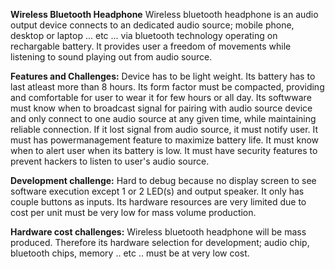 **Wireless Bluetooth Headphone**
Wireless bluetooth headphone is an audio output device connects to an dedicated audio source; mobile phone, desktop or laptop ... etc ...
via bluetooth technology operating on rechargable battery. It provides user a freedom of movements while listening to sound playing out 
from audio source.

**Features and Challenges:** Device has to be light weight.  Its battery has to last atleast more than 8 hours.  Its form factor must be compacted, providing
and comfortable for user to wear it for few hours or all day.  Its softwware must know when to broadcast signal for pairing with audio source device and only
connect to one audio source at any given time, while maintaining reliable connection.  If it lost signal from audio source, it must notify
user.  It must has powermanagement feature to maximize battery life.  It must know when to alert user when its battery is low.  It must 
have security features to prevent hackers to listen to user's audio source.

**Development challenge:**  Hard to debug because no display screen to see software execution except 1 or 2 LED(s) and output speaker.
It only has couple buttons as inputs.  Its hardware resources are very limited due to cost per unit must be very low for mass volume
production.

**Hardware cost challenges:**  Wireless bluetooth headphone will be mass produced. Therefore its hardware selection for development; audio chip, 
bluetooth chips, memory .. etc .. must be at very low cost. 
